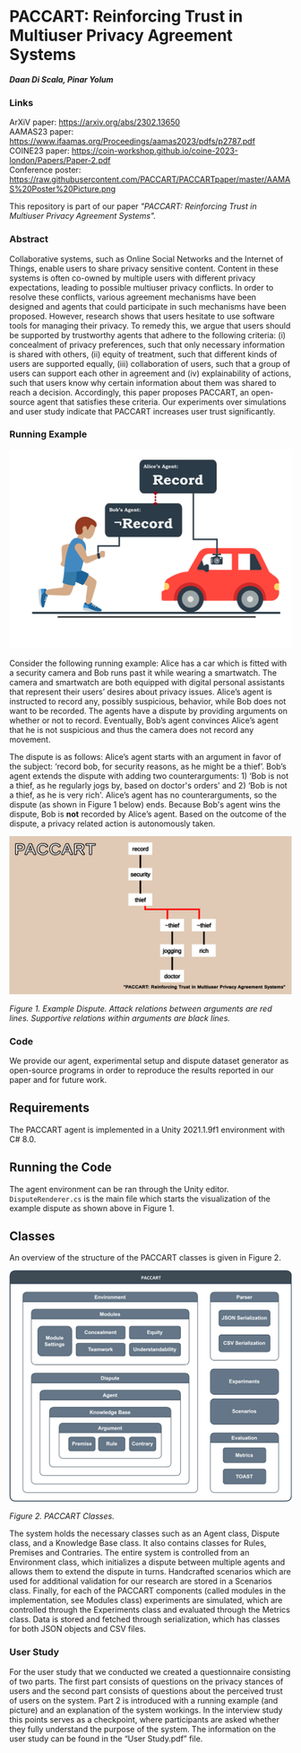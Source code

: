 # PACCART: Reinforcing Trust in Multiuser Privacy Agreement Systems
_**Daan Di Scala, Pinar Yolum**_


### Links
ArXiV paper: https://arxiv.org/abs/2302.13650 <br>
AAMAS23 paper: https://www.ifaamas.org/Proceedings/aamas2023/pdfs/p2787.pdf <br>
COINE23 paper: https://coin-workshop.github.io/coine-2023-london/Papers/Paper-2.pdf <br>
Conference poster: https://raw.githubusercontent.com/PACCART/PACCARTpaper/master/AAMAS%20Poster%20Picture.png



This repository is part of our paper *"PACCART: Reinforcing Trust in Multiuser Privacy Agreement Systems".*

### Abstract
Collaborative systems, such as Online Social Networks and the Internet of Things, enable users to share privacy sensitive content. Content in these systems is often co-owned by multiple users with different privacy expectations, leading to possible multiuser privacy conflicts. In order to resolve these conflicts, various agreement mechanisms have been designed and agents that could participate in such mechanisms have been proposed. However, research shows that users hesitate to use software tools for managing their privacy. To remedy this, we argue that users should be supported by trustworthy agents that adhere to the following criteria: (i) concealment of privacy preferences, such that only necessary information is shared with others, (ii) equity of treatment, such that different kinds of users are supported equally, (iii) collaboration of users, such that a group of users can support each other in agreement and (iv) explainability of actions, such that users know why certain information about them was shared to reach a decision. Accordingly, this paper proposes PACCART, an open-source agent that satisfies these criteria. Our experiments over simulations and user study indicate that PACCART increases user trust significantly.  

### Running Example

![Running Example.](/fig0.png "Running Example.")


Consider the following running example: Alice has a car which is fitted with a security camera and Bob runs past it while wearing a smartwatch. The camera and smartwatch are both equipped with digital personal assistants that represent their users’ desires about privacy issues. Alice’s agent is instructed to record any, possibly suspicious, behavior, while Bob does not want to be recorded. The agents have a dispute by providing arguments on whether or not to record. Eventually, Bob’s agent convinces Alice’s agent that he is not suspicious and thus the camera does not record any movement. 

The dispute is as follows: Alice’s agent starts with an argument in favor of the subject: ‘record bob, for security reasons, as he might be a thief’. Bob’s agent extends the dispute with adding two counterarguments: 1) ‘Bob is not a thief, as he regularly jogs by, based on doctor's orders' and 2) ‘Bob is not a thief, as he is very rich'. Alice’s agent has no counterarguments, so the dispute (as shown in Figure 1 below) ends. Because Bob's agent wins the dispute, Bob is **not** recorded by Alice’s agent. Based on the outcome of the dispute, a privacy related action is autonomously taken.

![Example Dispute.](/fig1.png "This is an Example Dispute.")

*Figure 1. Example Dispute. Attack relations between arguments are red lines. Supportive relations within arguments are black lines.*

### Code
We provide our agent, experimental setup and dispute dataset generator as open-source programs in order to reproduce the results reported in our paper and for future work.

## Requirements
The PACCART agent is implemented in a Unity 2021.1.9f1 environment with C# 8.0.

## Running the Code
The agent environment can be ran through the Unity editor. `DisputeRenderer.cs` is the main file which starts the visualization of the example dispute as shown above in Figure 1. 

## Classes

An overview of the structure of the PACCART classes is given in Figure 2.

![PACCART Classes.](/fig2.png "PACCART Classes.")

*Figure 2. PACCART Classes.*

The system holds the necessary classes such as an Agent class, Dispute class, and a Knowledge Base class. It also contains classes for Rules, Premises and Contraries. The entire system is controlled from an Environment class, which initializes a dispute between multiple agents and allows them to extend the dispute in turns. Handcrafted scenarios which are used for additional validation for our research are stored in a Scenarios class. Finally, for each of the PACCART components (called modules in the implementation, see Modules class) experiments are simulated, which are controlled through the Experiments class and evaluated through the Metrics class. Data is stored and fetched through serialization, which has classes for both JSON objects and CSV files.

### User Study
For the user study that we conducted we created a questionnaire consisting of two parts. The first part consists of questions on the privacy stances of users and the second part consists of questions about the perceived trust of users on the system. Part 2 is introduced with a running example (and picture) and an explanation of the system workings. In the interview study this points serves as a checkpoint, where participants are asked whether they fully understand the purpose of the system. The information on the user study can be found in the “User Study.pdf” file.
